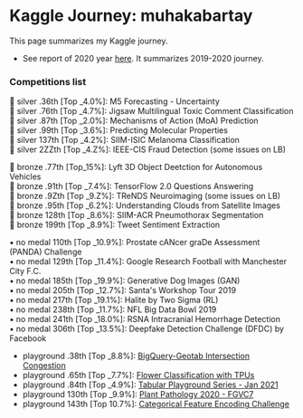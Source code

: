 # Kaggle Journey: muhakabartay
This page summarizes my Kaggle journey.

* See report of 2020 year [here](https://github.com/kabartay/kaggle-journey-muhakabartay/blob/main/report_2020.md). It summarizes 2019-2020 journey.  

### Competitions list

🔹 silver .36th [Top _4.0%]: M5 Forecasting - Uncertainty  
🔹 silver .76th [Top _4.7%]: Jigsaw Multilingual Toxic Comment Classification  
🔹 silver .87th [Top _2.0%]: Mechanisms of Action (MoA) Prediction  
🔹 silver .99th [Top _3.6%]: Predicting Molecular Properties  
🔹 silver 137th [Top _4.2%]: SIIM-ISIC Melanoma Classification  
🔹 silver 2ZZth [Top _4.Z%]: IEEE-CIS Fraud Detection (some issues on LB)  

🔸 bronze .77th [Top_15%]: Lyft 3D Object Deetction for Autonomous Vehicles  
🔸 bronze .91th [Top _7.4%]: TensorFlow 2.0 Questions Answering  
🔸 bronze .9Zth [Top _9.Z%]: TReNDS Neuroimaging (some issues on LB)  
🔸 bronze .95th [Top _6.2%]: Understanding Clouds from Satellite Images  
🔸 bronze 128th [Top _8.6%]: SIIM-ACR Pneumothorax Segmentation  
🔸 bronze 199th [Top _8.9%]: Tweet Sentiment Extraction  

▪️ no medal 110th [Top _10.9%]: Prostate cANcer graDe Assessment (PANDA) Challenge  
▪️ no medal 129th [Top _11.4%]: Google Research Football with Manchester City F.C.  
▪️ no medal 185th [Top _19.9%]: Generative Dog Images (GAN)  
▪️ no medal 205th [Top _12.7%]: Santa's Workshop Tour 2019  
▪️ no medal 217th [Top _19.1%]: Halite by Two Sigma (RL)  
▪️ no medal 238th [Top _11.7%]: NFL Big Data Bowl 2019  
▪️ no medal 241th [Top _18.0%]: RSNA Intracranial Hemorrhage Detection  
▪️ no medal 306th [Top _13.5%]: Deepfake Detection Challenge (DFDC) by Facebook  

- playground .38th [Top _8.8%]: [BigQuery-Geotab Intersection Congestion](https://www.kaggle.com/c/bigquery-geotab-intersection-congestion)
- playground .65th [Top _7.7%]: [Flower Classification with TPUs](https://www.kaggle.com/c/flower-classification-with-tpus)
- playground .84th [Top _4.9%]: [Tabular Playground Series - Jan 2021](https://www.kaggle.com/c/tabular-playground-series-jan-2021)
- playground 130th [Top _9.9%]: [Plant Pathology 2020 - FGVC7](https://www.kaggle.com/c/plant-pathology-2020-fgvc7)
- playground 143th [Top 10.7%]: [Categorical Feature Encoding Challenge](https://www.kaggle.com/c/cat-in-the-dat)
